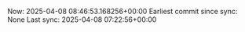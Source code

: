 Now: 2025-04-08 08:46:53.168256+00:00 Earliest commit since sync: None Last sync: 2025-04-08 07:22:56+00:00
